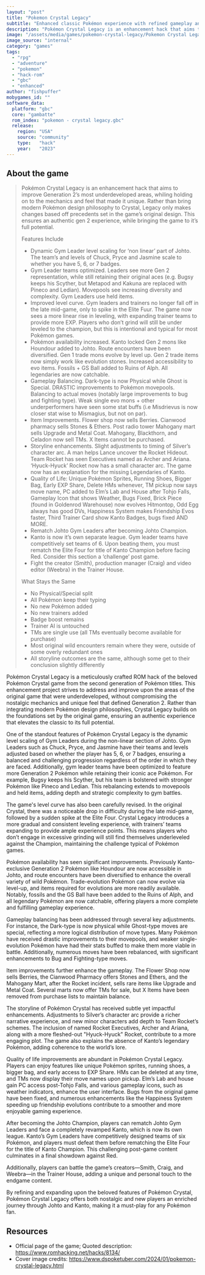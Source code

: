 ```yaml
---
layout: "post"
title: "Pokemon Crystal Legacy"
subtitle: "Enhanced classic Pokémon experience with refined gameplay and expanded content."
description: "Pokémon Crystal Legacy is an enhancement hack that aims to improve Generation 2’s most underdeveloped areas, whiling holding on to the mechanics and feel that made it unique."
image: "/assets/media/games/pokemon-crystal-legacy/Pokemon Crystal Legacy DsPoketuber.jpg"
image_source: "internal"
category: "games"
tags:
  - "rpg"
  - "adventure"
  - "pokemon"
  - "hack-rom"
  - "gbc"
  - "enhanced"
author: "fishpuffer"
mobygames_id: ""
software_data:
  platform: "gbc"
  core: "gambatte"
  rom_index: "pokemon - crystal legacy.gbc"
  release:
    region: "USA"
    source: "community"
    type:   "hack"
    year:   "2023"
---
```


## About the game

<blockquote>
<div><p>Pokémon Crystal Legacy is an enhancement hack that aims to improve Generation 2’s most underdeveloped areas, whiling holding on to the mechanics and feel that made it unique. Rather than bring modern Pokémon design philosophy to Crystal, Legacy only makes changes based off precedents set in the game’s original design. This ensures an authentic gen 2 experience, while bringing the game to it’s full potential.
</p>
<p>Features Include
</p>
<ul>
<li>Dynamic Gym Leader level scaling for ‘non linear’ part of Johto. The team’s and levels of Chuck, Pryce and Jasmine scale to whether you have 5, 6, or 7 badges.
</li>
<li>Gym Leader teams optimized. Leaders see more Gen 2 representation, while still retaining their original aces (e.g. Bugsy keeps his Scyther, but Metapod and Kakuna are replaced with Pineco and Ledian). Movepools see increasing diversity and complexity. Gym Leaders use held items.
</li>
<li>Improved level curve. Gym leaders and trainers no longer fall off in the late mid-game, only to spike in the Elite Fuur. The game now sees a more linear rise in leveling, with expanding trainer teams to provide more EXP. Players who don’t grind will still be under leveled to the champion, but this is intentional and typical for most Pokémon games.
</li>
<li>Pokémon availability increased. Kanto locked Gen 2 mons like Houndour added to Johto. Route encounters have been diversified. Gen 1 trade mons evolve by level up. Gen 2 trade items now simply work like evolution stones. Increased accessibility to evo items. Fossils + GS Ball added to Ruins of Alph. All legendaries are now catchable.
</li>
<li>Gameplay Balancing. Dark-type is now Physical while Ghost is Special. DRASTIC improvements to Pokémon movepools. Balancing to actual moves (notably large improvements to bug and fighting type). Weak single evo mons + other underperformers have seen some stat buffs (i.e Misdrievus is now closer stat wise to Mismagius, but not on par).
</li>
<li>Item Improvements. Flower shop now sells Berries. Cianwood pharmacy sells Stones &amp; Ethers. Post radio tower Mahogany mart sells Upgrade and Metal Coat. Mahogany, Blackthorn, and Celadon now sell TMs. X Items cannot be purchased.
</li>
<li>Storyline enhancements. Slight adjustments to timing of Silver’s character arc. A man helps Lance uncover the Rocket Hideout. Team Rocket has seen Executives named as Archer and Ariana. ‘Hyuck-Hyuck’ Rocket now has a small character arc. The game now has an explanation for the missing Legendaries of Kanto.
</li>
<li>Quality of Life: Unique Pokémon Sprites, Running Shoes, Bigger Bag, Early EXP Share, Delete HMs whenever, TM pickup now says move name, PC added to Elm’s Lab and House after Tohjo Falls, Gameplay Icon that shows Weather, Bugs Fixed, Brick Piece (found in Goldenrod Warehouse) now evolves Hitmontop, Odd Egg always has good DVs, Happiness System makes Friendship Evos faster, Third Trainer Card show Kanto Badges, bugs fixed AND MORE.
</li>
<li>Rematch Johto Gym Leaders after becoming Johto Champion.
</li>
<li>Kanto is now it’s own separate league. Gym leader teams have competitively set teams of 6. Upon beating them, you must rematch the Elite Four for title of Kanto Champion before facing Red. Consider this section a ‘challenge’ post game.
</li>
<li>Fight the creator (Smith), production manager (Craig) and video editor (Weebra) in the Trainer House.
</li>
</ul>
<p>What Stays the Same
</p>
<ul>
<li>No Physical/Special split
</li>
<li>All Pokémon keep their typing
</li>
<li>No new Pokémon added
</li>
<li>No new trainers added
</li>
<li>Badge boost remains
</li>
<li>Trainer AI is untouched
</li>
<li>TMs are single use (all TMs eventually become available for purchase)
</li>
<li>Most original wild encounters remain where they were, outside of some overly redundant ones
</li>
<li>All storyline outcomes are the same, although some get to their conclusion slightly differently</li>
</ul>
</div>
</blockquote>

Pokémon Crystal Legacy is a meticulously crafted ROM hack of the beloved Pokémon Crystal game from the second generation of Pokémon titles. This enhancement project strives to address and improve upon the areas of the original game that were underdeveloped, without compromising the nostalgic mechanics and unique feel that defined Generation 2. Rather than integrating modern Pokémon design philosophies, Crystal Legacy builds on the foundations set by the original game, ensuring an authentic experience that elevates the classic to its full potential.

One of the standout features of Pokémon Crystal Legacy is the dynamic level scaling of Gym Leaders during the non-linear section of Johto. Gym Leaders such as Chuck, Pryce, and Jasmine have their teams and levels adjusted based on whether the player has 5, 6, or 7 badges, ensuring a balanced and challenging progression regardless of the order in which they are faced. Additionally, gym leader teams have been optimized to feature more Generation 2 Pokémon while retaining their iconic ace Pokémon. For example, Bugsy keeps his Scyther, but his team is bolstered with stronger Pokémon like Pineco and Ledian. This rebalancing extends to movepools and held items, adding depth and strategic complexity to gym battles.

The game's level curve has also been carefully revised. In the original Crystal, there was a noticeable drop in difficulty during the late mid-game, followed by a sudden spike at the Elite Four. Crystal Legacy introduces a more gradual and consistent leveling experience, with trainers’ teams expanding to provide ample experience points. This means players who don’t engage in excessive grinding will still find themselves underleveled against the Champion, maintaining the challenge typical of Pokémon games.

Pokémon availability has seen significant improvements. Previously Kanto-exclusive Generation 2 Pokémon like Houndour are now accessible in Johto, and route encounters have been diversified to enhance the overall variety of wild Pokémon. Trade-evolution Pokémon can now evolve via level-up, and items required for evolutions are more readily available. Notably, fossils and the GS Ball have been added to the Ruins of Alph, and all legendary Pokémon are now catchable, offering players a more complete and fulfilling gameplay experience.

Gameplay balancing has been addressed through several key adjustments. For instance, the Dark-type is now physical while Ghost-type moves are special, reflecting a more logical distribution of move types. Many Pokémon have received drastic improvements to their movepools, and weaker single-evolution Pokémon have had their stats buffed to make them more viable in battle. Additionally, numerous moves have been rebalanced, with significant enhancements to Bug and Fighting-type moves.

Item improvements further enhance the gameplay. The Flower Shop now sells Berries, the Cianwood Pharmacy offers Stones and Ethers, and the Mahogany Mart, after the Rocket incident, sells rare items like Upgrade and Metal Coat. Several marts now offer TMs for sale, but X Items have been removed from purchase lists to maintain balance.

The storyline of Pokémon Crystal has received subtle yet impactful enhancements. Adjustments to Silver’s character arc provide a richer narrative experience, and new minor characters add depth to Team Rocket’s schemes. The inclusion of named Rocket Executives, Archer and Ariana, along with a more fleshed-out "Hyuck-Hyuck" Rocket, contribute to a more engaging plot. The game also explains the absence of Kanto’s legendary Pokémon, adding coherence to the world’s lore.

Quality of life improvements are abundant in Pokémon Crystal Legacy. Players can enjoy features like unique Pokémon sprites, running shoes, a bigger bag, and early access to EXP Share. HMs can be deleted at any time, and TMs now display their move names upon pickup. Elm’s Lab and house gain PC access post-Tohjo Falls, and various gameplay icons, such as weather indicators, enhance the user interface. Bugs from the original game have been fixed, and numerous enhancements like the Happiness System speeding up friendship evolutions contribute to a smoother and more enjoyable gaming experience.

After becoming the Johto Champion, players can rematch Johto Gym Leaders and face a completely revamped Kanto, which is now its own league. Kanto’s Gym Leaders have competitively designed teams of six Pokémon, and players must defeat them before rematching the Elite Four for the title of Kanto Champion. This challenging post-game content culminates in a final showdown against Red.

Additionally, players can battle the game’s creators—Smith, Craig, and Weebra—in the Trainer House, adding a unique and personal touch to the endgame content.

By refining and expanding upon the beloved features of Pokémon Crystal, Pokémon Crystal Legacy offers both nostalgic and new players an enriched journey through Johto and Kanto, making it a must-play for any Pokémon fan.

## Resources

* Official page of the game; Quoted description: <https://www.romhacking.net/hacks/8134/>
* Cover image credits: <https://www.dspoketuber.com/2024/01/pokemon-crystal-legacy.html>

